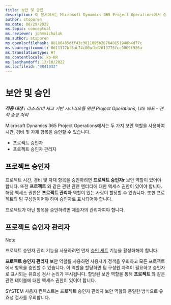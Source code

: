 ```yaml
---
title: 보안 및 승인
description: 이 문서에서는 Microsoft Dynamics 365 Project Operations에서 승인 작업을 위한 보안 설정에 대한 정보를 제공합니다.
author: stsporen
ms.date: 08/29/2022
ms.topic: conceptual
ms.reviewer: johnmichalak
ms.author: stsporen
ms.openlocfilehash: 88186485dff43c3011095b267640151948b4d77c
ms.sourcegitcommit: 0d11377bf3ac74c80afbd2013775fcc9869f926a
ms.translationtype: HT
ms.contentlocale: ko-KR
ms.lasthandoff: 12/10/2022
ms.locfileid: "9841932"
---
```

# <a name="security-and-approvals"></a>보안 및 승인

_**적용 대상 :** 리소스/비 재고 기반 시나리오를 위한 Project Operations, Lite 배포 - 견적 송장 처리_

Microsoft Dynamics 365 Project Operations에서는 두 가지 보안 역할을 사용하여 시간, 경비 및 자재 항목을 승인할 수 있습니다.

- 프로젝트 승인자
- 프로젝트 승인자 관리자

## <a name="project-approver"></a>프로젝트 승인자

프로젝트 시간, 경비 및 자재 항목을 승인하려면 **프로젝트 승인자r** 보안 역할이 있어야 합니다. 또한 **프로젝트** 와 같은 관련 관련 엔터티에 대한 액세스 권한이 있어야 합니다. 해당 액세스 권한은 **프로젝트 관리자** 역할이 있는 사람이 할당할 수 있습니다. 또한 프로젝트의 팀 구성원이어야 하며 승인자로 표시되어야 합니다.

프로젝트가 아닌 항목을 승인하려면 제출자의 관리자여야 합니다.

## <a name="project-approver-admin"></a>프로젝트 승인자 관리자

> [!NOTE]
> 프로젝트 승인자 관리 기능을 사용하려면 먼저 [승인 세트](approval-sets.md) 기능을 활성화해야 합니다.

**프로젝트 승인자 관리자** 보안 역할를 사용하면 사용자가 정책을 우회하고 모든 프로젝트에서 항목을 승인할 수 있습니다. 이 역할을 할당하면 팀 구성원 자격이 필요하고 승인자로 표시되는 유효성 검사 논리가 무시됩니다. 할당된 보안 역할을 통해 **프로젝트** 와 같은 관련 테이블에 대한 액세스 권한이 있어야 합니다.

SYSTEM 사용자 컨텍스트는 프로젝트 승인자 관리자 보안 역할와 동일한 방식으로 유효성 검사를 우회합니다.
